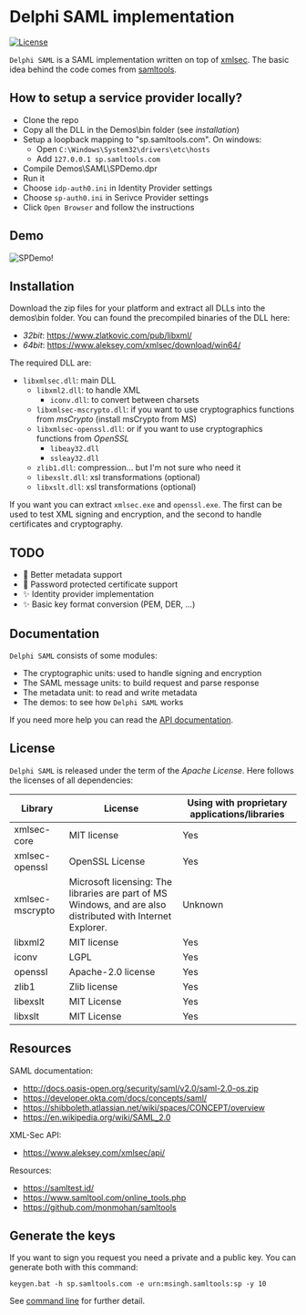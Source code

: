 ﻿# Delphi SAML implementation

[![License](https://img.shields.io/badge/License-Apache_2.0-blue.svg)](https://opensource.org/licenses/Apache-2.0) 

`Delphi SAML` is a SAML implementation written on top of [xmlsec](https://www.aleksey.com/xmlsec/). The basic idea behind the code comes from [samltools](https://github.com/monmohan/samltools). 


## How to setup a service provider locally?

* Clone the repo
* Copy all the DLL in the Demos\bin folder (see *installation*)
* Setup a loopback mapping to "sp.samltools.com". On windows:
  * Open `C:\Windows\System32\drivers\etc\hosts`
  * Add `127.0.0.1 sp.samltools.com` 
* Compile Demos\SAML\SPDemo.dpr
* Run it
* Choose `idp-auth0.ini` in Identity Provider settings
* Choose `sp-auth0.ini` in Serivce Provider settings
* Click `Open Browser` and follow the instructions

## Demo

![SPDemo!](./Docs/SPDemo.gif)

## Installation

Download the zip files for your platform and extract all DLLs into the demos\bin folder.
You can found the precompiled binaries of the DLL here:

* *32bit*: https://www.zlatkovic.com/pub/libxml/
* *64bit*: https://www.aleksey.com/xmlsec/download/win64/

The required DLL are:

* `libxmlsec.dll`: main DLL
    * `libxml2.dll`: to handle XML
        * `iconv.dll`: to convert between charsets
    * `libxmlsec-mscrypto.dll`: if you want to use cryptographics functions from *msCrypto* (install msCrypto from MS)
    * `libxmlsec-openssl.dll`: or if you want to use cryptographics functions from *OpenSSL*
        * `libeay32.dll`
        * `ssleay32.dll`
  * `zlib1.dll`: compression... but I'm not sure who need it
  * `libexslt.dll`: xsl transformations (optional)
  * `libxslt.dll`: xsl transformations (optional)

If you want you can extract `xmlsec.exe` and `openssl.exe`. The first can be used to test XML signing and encryption, and the second to handle certificates and cryptography.

## TODO

* 📌 Better metadata support
* 📌 Password protected certificate support
* ✨ Identity provider implementation
* ✨ Basic key format conversion (PEM, DER, ...)

## Documentation

`Delphi SAML` consists of some modules:

* The cryptographic units: used to handle signing and encryption
* The SAML message units: to build request and parse response
* The metadata unit: to read and write metadata
* The demos: to see how `Delphi SAML` works

If you need more help you can read the [API documentation](Docs/APIDoc.md).

## License

`Delphi SAML` is released under the term of the *Apache License*. Here follows the licenses of all dependencies:

| Library  | License   | Using with proprietary applications/libraries | 
| ---      | ---       | ---- |
| xmlsec-core  | MIT license   | Yes |
| xmlsec-openssl  | OpenSSL License  | Yes |
| xmlsec-mscrypto  | Microsoft licensing: The libraries are part of MS Windows, and are also distributed with Internet Explorer.  | Unknown |
| libxml2 | MIT license | Yes |
| iconv | LGPL | Yes |
| openssl | Apache-2.0 license | Yes |
| zlib1 | Zlib license | Yes |
| libexslt | MIT License | Yes |
| libxslt | MIT License | Yes |

## Resources

SAML documentation:

* http://docs.oasis-open.org/security/saml/v2.0/saml-2.0-os.zip
* https://developer.okta.com/docs/concepts/saml/
* https://shibboleth.atlassian.net/wiki/spaces/CONCEPT/overview
* https://en.wikipedia.org/wiki/SAML_2.0

XML-Sec API:

* https://www.aleksey.com/xmlsec/api/

Resources:

* https://samltest.id/
* https://www.samltool.com/online_tools.php
* https://github.com/monmohan/samltools


## Generate the keys

If you want to sign you request you need a private and a public key. You can generate both with this command:

```
keygen.bat -h sp.samltools.com -e urn:msingh.samltools:sp -y 10
```

See [command line](Docs/CommandLine.md) for further detail.

